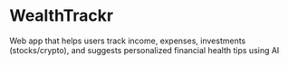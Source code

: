 # WealthTrackr
Web app that helps users track income, expenses, investments (stocks/crypto), and suggests personalized financial health tips using AI
